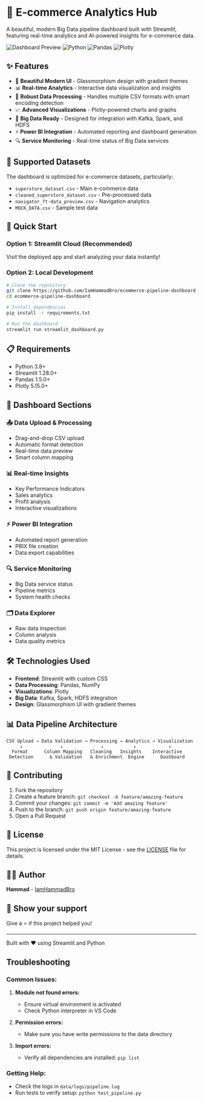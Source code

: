 # 🚀 E-commerce Analytics Hub

A beautiful, modern Big Data pipeline dashboard built with Streamlit, featuring real-time analytics and AI-powered insights for e-commerce data.

![Dashboard Preview](https://img.shields.io/badge/Streamlit-FF4B4B?style=for-the-badge&logo=Streamlit&logoColor=white)
![Python](https://img.shields.io/badge/Python-3776AB?style=for-the-badge&logo=python&logoColor=white)
![Pandas](https://img.shields.io/badge/Pandas-150458?style=for-the-badge&logo=pandas&logoColor=white)
![Plotly](https://img.shields.io/badge/Plotly-3F4F75?style=for-the-badge&logo=plotly&logoColor=white)

## ✨ Features

- 🎨 **Beautiful Modern UI** - Glassmorphism design with gradient themes
- 📊 **Real-time Analytics** - Interactive data visualization and insights
- 🔄 **Robust Data Processing** - Handles multiple CSV formats with smart encoding detection
- 📈 **Advanced Visualizations** - Plotly-powered charts and graphs
- 🚀 **Big Data Ready** - Designed for integration with Kafka, Spark, and HDFS
- ⚡ **Power BI Integration** - Automated reporting and dashboard generation
- 🔍 **Service Monitoring** - Real-time status of Big Data services

## 🎯 Supported Datasets

The dashboard is optimized for e-commerce datasets, particularly:
- `superstore_dataset.csv` - Main e-commerce data
- `cleaned_superstore_dataset.csv` - Pre-processed data
- `navigator_ft-data_preview.csv` - Navigation analytics
- `MOCK_DATA.csv` - Sample test data

## 🚀 Quick Start

### Option 1: Streamlit Cloud (Recommended)
Visit the deployed app and start analyzing your data instantly!

### Option 2: Local Development
```bash
# Clone the repository
git clone https://github.com/IamHammadBro/ecommerce-pipeline-dashboard.git
cd ecommerce-pipeline-dashboard

# Install dependencies
pip install -r requirements.txt

# Run the dashboard
streamlit run streamlit_dashboard.py
```

## 📋 Requirements

- Python 3.8+
- Streamlit 1.28.0+
- Pandas 1.5.0+
- Plotly 5.15.0+

## 🎨 Dashboard Sections

### 📤 Data Upload & Processing
- Drag-and-drop CSV upload
- Automatic format detection
- Real-time data preview
- Smart column mapping

### 📊 Real-time Insights
- Key Performance Indicators
- Sales analytics
- Profit analysis
- Interactive visualizations

### ⚡ Power BI Integration
- Automated report generation
- PBIX file creation
- Data export capabilities

### 🔍 Service Monitoring
- Big Data service status
- Pipeline metrics
- System health checks

### 🗂️ Data Explorer
- Raw data inspection
- Column analysis
- Data quality metrics

## 🛠️ Technologies Used

- **Frontend**: Streamlit with custom CSS
- **Data Processing**: Pandas, NumPy
- **Visualizations**: Plotly
- **Big Data**: Kafka, Spark, HDFS integration
- **Design**: Glassmorphism UI with gradient themes

## 📊 Data Pipeline Architecture

```
CSV Upload → Data Validation → Processing → Analytics → Visualization
     ↓              ↓              ↓           ↓            ↓
  Format      Column Mapping   Cleaning   Insights    Interactive
 Detection      & Validation   & Enrichment  Engine      Dashboard
```

## 🤝 Contributing

1. Fork the repository
2. Create a feature branch: `git checkout -b feature/amazing-feature`
3. Commit your changes: `git commit -m 'Add amazing feature'`
4. Push to the branch: `git push origin feature/amazing-feature`
5. Open a Pull Request

## 📝 License

This project is licensed under the MIT License - see the [LICENSE](LICENSE) file for details.

## 👨‍💻 Author

**Hammad** - [IamHammadBro](https://github.com/IamHammadBro)

## 🌟 Show your support

Give a ⭐️ if this project helped you!

---

Built with ❤️ using Streamlit and Python

## Troubleshooting

### Common Issues:

1. **Module not found errors:**
   - Ensure virtual environment is activated
   - Check Python interpreter in VS Code

2. **Permission errors:**
   - Make sure you have write permissions to the data directory

3. **Import errors:**
   - Verify all dependencies are installed: `pip list`

### Getting Help:
- Check the logs in `data/logs/pipeline.log`
- Run tests to verify setup: `python test_pipeline.py`
